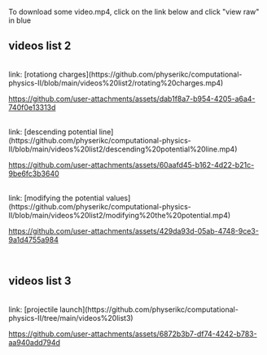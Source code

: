 To download some video.mp4, click on the link below and click "view raw" in blue

## videos list 2

<br/>
link: [rotationg charges](https://github.com/physerikc/computational-physics-II/blob/main/videos%20list2/rotating%20charges.mp4)

https://github.com/user-attachments/assets/dab1f8a7-b954-4205-a6a4-740f0e13313d

<br/>
link: [descending potential line](https://github.com/physerikc/computational-physics-II/blob/main/videos%20list2/descending%20potential%20line.mp4)

https://github.com/user-attachments/assets/60aafd45-b162-4d22-b21c-9be6fc3b3640

<br/>
link: [modifying the potential values](https://github.com/physerikc/computational-physics-II/blob/main/videos%20list2/modifying%20the%20potential.mp4)

https://github.com/user-attachments/assets/429da93d-05ab-4748-9ce3-9a1d4755a984

<br/>

## videos list 3

<br/>
link: [projectile launch](https://github.com/physerikc/computational-physics-II/tree/main/videos%20list3)

https://github.com/user-attachments/assets/6872b3b7-df74-4242-b783-aa940add794d















